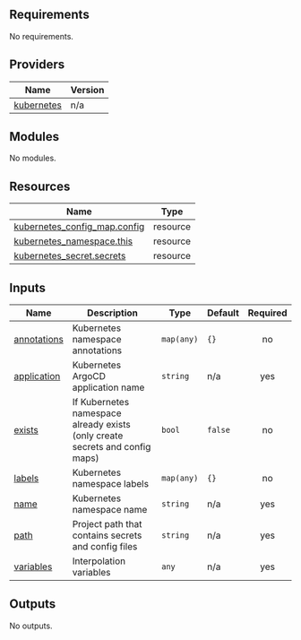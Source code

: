 <!-- BEGIN_TF_DOCS -->

## Requirements

No requirements.

## Providers

| Name                                                                  | Version |
| --------------------------------------------------------------------- | ------- |
| <a name="provider_kubernetes"></a> [kubernetes](#provider_kubernetes) | n/a     |

## Modules

No modules.

## Resources

| Name                                                                                                                          | Type     |
| ----------------------------------------------------------------------------------------------------------------------------- | -------- |
| [kubernetes_config_map.config](https://registry.terraform.io/providers/hashicorp/kubernetes/latest/docs/resources/config_map) | resource |
| [kubernetes_namespace.this](https://registry.terraform.io/providers/hashicorp/kubernetes/latest/docs/resources/namespace)     | resource |
| [kubernetes_secret.secrets](https://registry.terraform.io/providers/hashicorp/kubernetes/latest/docs/resources/secret)        | resource |

## Inputs

| Name                                                               | Description                                                                  | Type       | Default | Required |
| ------------------------------------------------------------------ | ---------------------------------------------------------------------------- | ---------- | ------- | :------: |
| <a name="input_annotations"></a> [annotations](#input_annotations) | Kubernetes namespace annotations                                             | `map(any)` | `{}`    |    no    |
| <a name="input_application"></a> [application](#input_application) | Kubernetes ArgoCD application name                                           | `string`   | n/a     |   yes    |
| <a name="input_exists"></a> [exists](#input_exists)                | If Kubernetes namespace already exists (only create secrets and config maps) | `bool`     | `false` |    no    |
| <a name="input_labels"></a> [labels](#input_labels)                | Kubernetes namespace labels                                                  | `map(any)` | `{}`    |    no    |
| <a name="input_name"></a> [name](#input_name)                      | Kubernetes namespace name                                                    | `string`   | n/a     |   yes    |
| <a name="input_path"></a> [path](#input_path)                      | Project path that contains secrets and config files                          | `string`   | n/a     |   yes    |
| <a name="input_variables"></a> [variables](#input_variables)       | Interpolation variables                                                      | `any`      | n/a     |   yes    |

## Outputs

No outputs.

<!-- END_TF_DOCS -->
